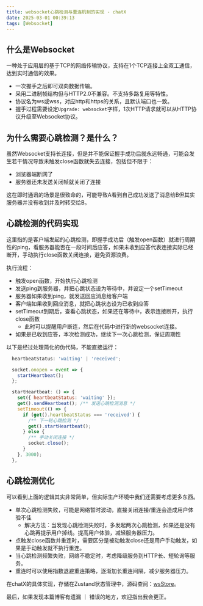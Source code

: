 ```yaml
---
title: websocket心跳检测与重连机制的实现 - chatX
date: 2025-03-01 00:39:13
tags: [Websocket]
---
```

## 什么是Websocket
一种处于应用层的基于TCP的网络传输协议，支持在1个TCP连接上全双工通信，达到实时通信的效果。
- 一次握手之后即可双向数据传输。
- 采用二进制帧结构但与HTTP2.0不兼容。不支持多路复用等特性。
- 协议名为ws或wss，对应http和https的关系，且默认端口也一致。
- 握手过程需要设定`Upgrade: websocket`字样，1次HTTP请求就可以从HTTP协议升级至Websocket协议。

## 为什么需要心跳检测？是什么？
虽然Websocket支持长连接，但是并不能保证握手成功后就永远畅通，可能会发生若干情况导致未触发close函数就失去连接，包括但不限于：

- 浏览器端断网了
- 服务器还未发送关闭帧就关闭了连接

这在即时通讯的场景是很致命的，可能导致A看到自己成功发送了消息给B但其实服务器并没有收到并及时转交给B。

## 心跳检测的代码实现
这里指的是客户端发起的心跳检测，即握手成功后（触发open函数）就进行周期性的ping，看服务器能否在一段时间后应答，如果未收到应答代表连接实际已经断开，手动执行close函数关闭连接，避免资源浪费。

执行流程：
- 触发open函数，开始执行心跳检测
- 发送ping到服务器，并把心跳状态设为等待中，并设定一个setTimeout
- 服务器如果收到ping，就发送回应消息给客户端
- 客户端如果收到回应消息，就把心跳状态设为已收到应答
- setTimeout到期后，查看心跳状态，如果还在等待中，表示连接断开，执行close函数
  - 此时可以提醒用户断连，然后在代码中进行新的websocket连接。
- 如果是已收到应答，本次检测成功，继续下一次心跳检测，保证周期性

以下是经过处理简化的伪代码，不能直接运行：
```jsx
  heartbeatStatus: 'waiting' | 'received';

  socket.onopen = event => {
    startHeartbeat();
  };

  startHeartbeat: () => {
    set({ heartbeatStatus: 'waiting' });
    get().sendHeartbeat(); /** 发送心跳检测消息 */
    setTimeout(() => {
      if (get().heartbeatStatus === 'received') {
        /** 下一轮心跳检测 */
        get().startHeartbeat();
      } else {
        /** 手动关闭连接 */
        socket.close();
      }
    }, 3000);
  },
```

## 心跳检测优化
可以看到上面的逻辑其实非常简单，但实际生产环境中我们还需要考虑更多东西。
- 单次心跳检测失败，可能是网络暂时波动，直接关闭连接/重连会造成用户体验不佳
  - 解决方法：当发现心跳检测失败时，多发起两次心跳检测，如果还是没有心跳再提示用户掉线。提高用户体验，减轻服务器压力。
- 点触发close函数并重连时，需要区分是被动触发close还是用户手动触发，如果是手动触发就不执行重连。
- 当心跳检测频繁失败，网络不稳定时，考虑降级服务到HTTP长、短轮询等服务。
- 重连时可以使用指数退避重连策略，逐渐加长重连间隔，减少服务器压力。

在chatX的具体实现，存储在Zustand状态管理中，源码查阅：[wsStore](https://github.com/imtangx/chatX/blob/master/packages/chat-fe/src/store/wsStore.ts)。

最后，如果发现本篇博客有遗漏 ｜ 错误的地方，欢迎指出我会更正。